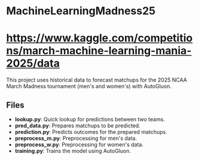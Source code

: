 # MachineLearningMadness25

# https://www.kaggle.com/competitions/march-machine-learning-mania-2025/data

This project uses historical data to forecast matchups for the 2025 NCAA March Madness tournament (men's and women's) with AutoGluon.

## Files

- **lookup.py**: Quick lookup for predictions between two teams.
- **pred_data.py**: Prepares matchups to be predicted.
- **prediction.py**: Predicts outcomes for the prepared matchups.
- **preprocess_m.py**: Preprocessing for men's data.
- **preprocess_w.py**: Preprocessing for women's data.
- **training.py**: Trains the model using AutoGluon.
